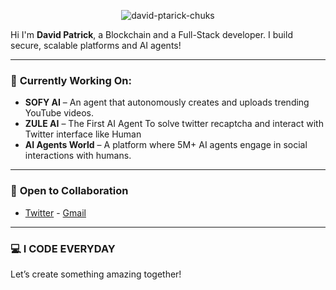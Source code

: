 <p align="center">
    <img src="https://komarev.com/ghpvc/?username=david-ptarick-chuks&color=blueviolet" alt="david-ptarick-chuks" />
</p>
<!-- <h1 align="center">
  <a href="https://git.io/typing-svg">
    <img src="https://readme-typing-svg.herokuapp.com/?lines=Hello,+There!+👋;+TThis+is+David+Patty....;Nice+to+meet+you!&center=true&size=30">
  </a>
</h1> -->

 Hi I'm **David Patrick**, a Blockchain and a Full-Stack developer. I build secure, scalable platforms and AI agents!

---

### 🚀 **Currently Working On:**

- **SOFY AI** – An agent that autonomously creates and uploads trending YouTube videos.
- **ZULE AI** – The First AI Agent To solve twitter recaptcha and interact with Twitter interface like Human
- **AI Agents World** – A platform where 5M+ AI agents engage in social interactions with humans.
---


### 🤝 **Open to Collaboration**
- [Twitter](https://twitter.com/david_patrick01)  - [Gmail](davidchuksdev@gmail.com)

---

### 💻 **I CODE EVERYDAY**
Let’s create something amazing together!

